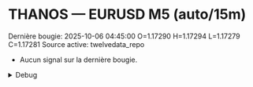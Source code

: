 # THANOS — EURUSD M5 (auto/15m)
Dernière bougie: 2025-10-06 04:45:00  O=1.17290  H=1.17294  L=1.17279  C=1.17281
Source active: twelvedata_repo

- Aucun signal sur la dernière bougie.

<details><summary>Debug</summary>

- TD_API_KEY manquant.

</details>